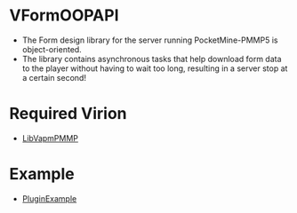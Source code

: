 # VFormOOPAPI
- The Form design library for the server running PocketMine-PMMP5 is object-oriented.
- The library contains asynchronous tasks that help download form data to the player without having to wait too long, resulting in a server stop at a certain second!

# Required Virion
- [LibVapmPMMP](https://github.com/VennDev/LibVapmPMMP)

# Example
- [PluginExample](https://github.com/VennDev/TestVForm)
